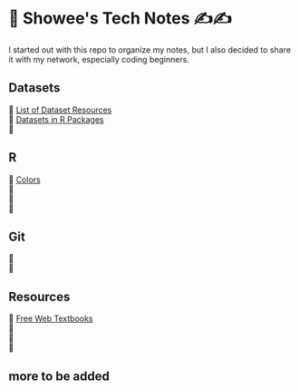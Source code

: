 # 💎 Showee's Tech Notes ✍️✍️
I started out with this repo to organize my notes, but I also decided to share it with my network, especially coding beginners.

## Datasets
📌 [List of Dataset Resources](https://github.com/ShokoLocoMocco/tech-notes/blob/gh-pages/datasets.md) <br>
📌 [Datasets in R Packages](https://github.com/ShokoLocoMocco/tech-notes/blob/gh-pages/R/datasets.md#datasets)<br>
📌 <br>

## R

📌 [Colors](https://github.com/ShokoLocoMocco/tech-notes/blob/gh-pages/R/colors.md#r-colors-) <br>
📌 <br>
📌 <br>
📌 <br>


## Git
📌 <br>
📌 <br>

## Resources
📌 [Free Web Textbooks](/resource/text.md) <br>
📌 <br>
📌 <br>
📌 <br>

## more to be added
